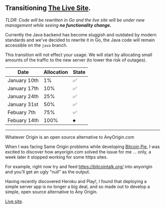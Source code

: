 ## Transitioning [The Live Site](http://www.whateverorigin.org/).

*TLDR: Code will be rewritten in Go and the live site will be under new management while seeing **no functionality change.***

Currently the Java backend has become sluggish and outdated by modern standards and we've decided to rewrite it in Go, the Java code will remain accessible on the `java` branch.

This transition will not effect your usage. We will start by allocating small amounts of the traffic to the new server (to lower the risk of outages).

| Date | Allocation | State |
| -- | -- | -- |
| January 10th | 1% | ✅ |
| January 17th | 10% | ✅ |
| January 24th | 25% | ✅ |
| January 31st | 50% | ✅ |
| Febuary 7th |  75% | ✅ |
| Febuary 14th | 100% | ⏺ |

-----


Whatever Origin is an open source alternative to AnyOrigin.com

When I was facing Same Origin problems while developing [Bitcoin Pie](http://bitcoinpie.com/), I was excited to discover how anyorigin.com solved the issue for me ... only, a week later it stopped working for some https sites.

For example, right now try and feed https://bitcointalk.org/ into anyorigin and you'll get an ugly "null" as the output.

Having recently discovered Heroku and Play!, I found that deploying a simple server app is no longer a big deal, and so made out to develop a simple, open source alternative to Any Origin.

[Live site](http://whateverorigin.org/).

